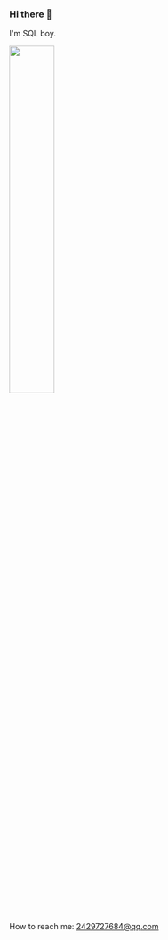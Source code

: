 ### Hi there 👋

I'm SQL boy.

<img src="https://giphy.com/gifs/cute-kawaii-omHPYZttAVAAw/fullscreen" height="40%" width="40%"></img>

How to reach me: 2429727684@qq.com
<!--
**LXPWing/LXPWing** is a ✨ _special_ ✨ repository because its `README.md` (this file) appears on your GitHub profile.

Here are some ideas to get you started:

- 🔭 I’m currently working on ...
- 🌱 I’m currently learning ...
- 👯 I’m looking to collaborate on ...
- 🤔 I’m looking for help with ...
- 💬 Ask me about ...
- 📫 How to reach me: ...
- 😄 Pronouns: ...
- ⚡ Fun fact: ...
-->
